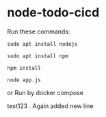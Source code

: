 # node-todo-cicd

Run these commands:


`sudo apt install nodejs`


`sudo apt install npm`


`npm install`

`node app.js`

or Run by docker compose

test123 . Again added new line

